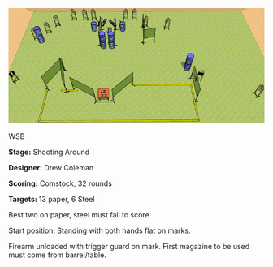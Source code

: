 ![Shooting Around](Stage%20Design.png)

WSB

<b>Stage:</b> Shooting Around

<b>Designer:</b> Drew Coleman

<b>Scoring:</b> Comstock, 32 rounds

<b>Targets: </b>13 paper, 6 Steel

Best two on paper, steel must fall to score

Start position: Standing with both hands flat on marks.

Firearm unloaded with trigger guard on mark. First magazine to be used must come from barrel/table.

